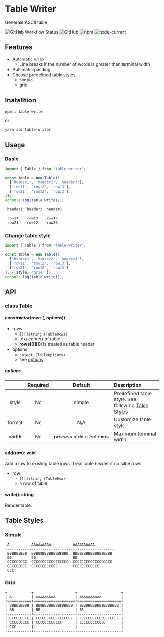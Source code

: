 # Table Writer

Generate ASCII table

![GitHub Workflow Status](https://img.shields.io/github/workflow/status/homoluctus/table-writer/Test?label=test)
![GitHub](https://img.shields.io/github/license/homoluctus/table-writer)
![npm](https://img.shields.io/npm/v/table-writer)
![node-current](https://img.shields.io/node/v/table-writer)

## Features

- Automatic wrap
  - Line breaks if the number of words is greater than terminal width
- Automatic padding
- Choose predefined table styles
  - simple
  - grid

## Installtion

```bash
npm i table-writer
```

or

```bash
yarn add table-writer
```

## Usage

### Basic

```typescript
import { Table } from 'table-writer';

const table = new Table([
  ['header1', 'header2', 'header3'],
  ['row11', 'row12', 'row13'],
  ['row21', 'row22', 'row33']
]);
console.log(table.write());
```

```bash
 header1  header2  header3
---------------------------
 row11    row12    row13
 row21    row22    row33
```

### Change table style

```typescript
import { Table } from 'table-writer';

const table = new Table([
  ['header1', 'header2', 'header3'],
  ['row11', 'row12', 'row13'],
  ['row21', 'row22', 'row33']
], { style: 'grid' });
console.log(table.write());
```

## API

### class Table

#### constructor(rows [, options])

- rows
  - `[][]string (TableRows)`
  - text context of table
  - **rows[0][0]** is treated as table header
- options
  - `object (TableOptions)`
  - see [options](#options)

##### options

||Required|Default|Description|
|:--:|:--:|:--:|:--|
|style|No|simple|Predefined table style. See following [Table Styles](#table-styles)|
|format|No|N/A|Customize table style.|
|width|No|process.stdout.columns|Maximum terminal width.|

#### add(row): void

Add a row to existing table rows. Treat table header if no talbe rows.

- row
  - `[][]string (TableRow)`
  - a row of table

#### write(): string

Render table.

## Table Styles

### Simple

```
 A          AAAAAAAAA          AAAAAAAAAA
--------------------------------------------------
 BBBBBBBBB  BBBBBBBBBBBBBBBBB  BBBBBBBBBBBBBBBBBB
 BB         BB                 BB
 CCCCCCCCC  CCCCCCCCCCCCCCCCC  CCCCCCCCCCCCCCCCCC
 CCCCCCCCC  CCCCCCCCCCCC       CCCCCCCCCCCC
 CCC
```

### Grid

```
+-----------+-------------------+--------------------+
| A         | AAAAAAAAA         | AAAAAAAAAA         |
+===========+===================+====================+
| BBBBBBBBB | BBBBBBBBBBBBBBBBB | BBBBBBBBBBBBBBBBBB |
| BB        | BB                | BB                 |
+-----------+-------------------+--------------------+
| CCCCCCCCC | CCCCCCCCCCCCCCCCC | CCCCCCCCCCCCCCCCCC |
| CCCCCCCCC | CCCCCCCCCCCC      | CCCCCCCCCCCC       |
| CCC       |                   |                    |
+-----------+-------------------+--------------------+
```
